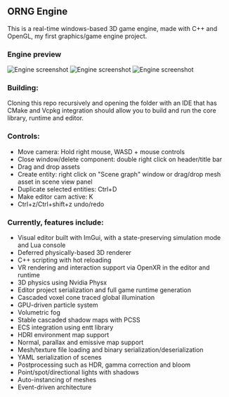 ## ORNG Engine

This is a real-time windows-based 3D game engine, made with C++ and OpenGL, my first graphics/game engine project.

### Engine preview

![Engine screenshot](EngineHouseDay.jpg)
![Engine screenshot](EngineHouseNight.jpg)
![Engine screenshot](FractalEditor.jpg)

### Building:

Cloning this repo recursively and opening the folder with an IDE that has CMake and Vcpkg integration should allow you to build and run the core library, runtime and editor.

### Controls:

- Move camera: Hold right mouse, WASD + mouse controls
- Close window/delete component: double right click on header/title bar
- Drag and drop assets
- Create entity: right click on "Scene graph" window or drag/drop mesh asset in scene view panel
- Duplicate selected entities: Ctrl+D
- Make editor cam active: K
- Ctrl+z/Ctrl+shift+z undo/redo

### Currently, features include:

- Visual editor built with ImGui, with a state-preserving simulation mode and Lua console
- Deferred physically-based 3D renderer
- C++ scripting with hot reloading
- VR rendering and interaction support via OpenXR in the editor and runtime
- 3D physics using Nvidia Physx
- Editor project serialization and full game runtime generation
- Cascaded voxel cone traced global illumination
- GPU-driven particle system
- Volumetric fog
- Stable cascaded shadow maps with PCSS
- ECS integration using entt library
- HDRI environment map support
- Normal, parallax and emissive map support
- Mesh/texture file loading and binary serialization/deserialization
- YAML serialization of scenes
- Postprocessing such as HDR, gamma correction and bloom
- Point/spot/directional lights with shadows
- Auto-instancing of meshes
- Event-driven architecture
